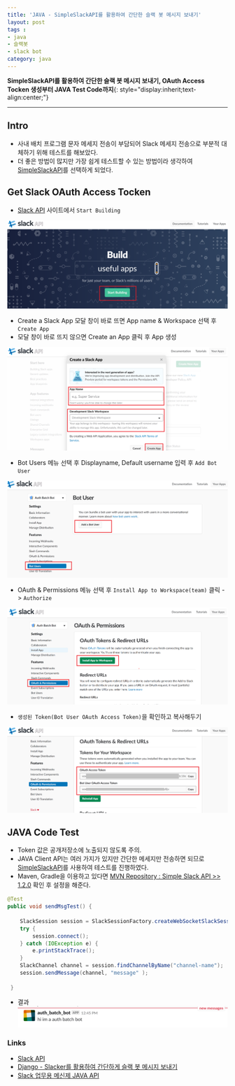 ```yaml
---
title: 'JAVA - SimpleSlackAPI를 활용하여 간단한 슬랙 봇 메시지 보내기'  
layout: post  
tags :  
- java
- 슬랙봇
- slack bot
category: java
---
```


**SimpleSlackAPI를 활용하여 간단한 슬랙 봇 메시지 보내기, OAuth Access Tocken 생성부터 JAVA Test Code까지**{: style="display:inherit;text-align:center;"}

---

## Intro

- 사내 배치 프로그램 문자 메세지 전송이 부담되어 Slack 메세지 전송으로 부분적 대체하기 위해 테스트를 해보았다.
- 더 좋은 방법이 많지만 가장 쉽게 테스트할 수 있는 방법이라 생각하여 [SimpleSlackAPI](https://github.com/Ullink/simple-slack-api)를 선택하게 되었다.

## Get Slack OAuth Access Tocken 

- [Slack API](https://api.slack.com/) 사이트에서 `Start Building`

![slackbot1](/assets/images/usingimages/slackbot/slackbot1.PNG)

- Create a Slack App 모달 창이 바로 뜨면 App name & Workspace 선택 후 `Create App`
- 모달 창이 바로 뜨지 않으면 Create an App 클릭 후 App 생성

![slackbot2](/assets/images/usingimages/slackbot/slackbot2.PNG)

 - Bot Users 메뉴 선택 후 Displayname, Default username 입력 후 `Add Bot User`

 ![slackbot3](/assets/images/usingimages/slackbot/slackbot3.PNG)

 - OAuth & Permissions 메뉴 선택 후 `Install App to Workspace(team)` 클릭 -> `Authorize`

 ![slackbot4](/assets/images/usingimages/slackbot/slackbot4.PNG)

 - `생성된 Token(Bot User OAuth Access Token)`을 확인하고 복사해두기

 ![slackbot5](/assets/images/usingimages/slackbot/slackbot5.PNG)

## JAVA Code Test

- Token 값은 공개저장소에 노출되지 않도록 주의.
- JAVA Client API는 여러 가지가 있지만 간단한 메세지만 전송하면 되므로 [SimpleSlackAPI](https://github.com/Ullink/simple-slack-api)를 사용하여 테스트를 진행하였다.
- Maven, Gradle을 이용하고 있다면 [MVN Repository : Simple Slack API >> 1.2.0](https://mvnrepository.com/artifact/com.ullink.slack/simpleslackapi/1.2.0) 확인 후 설정을 해준다.


```java
@Test
public void sendMsgTest() {

    SlackSession session = SlackSessionFactory.createWebSocketSlackSession("slack-bot-auth-token");
    try {
        session.connect();
    } catch (IOException e) {
        e.printStackTrace();
    }
    SlackChannel channel = session.findChannelByName("channel-name");
    session.sendMessage(channel, "message" );

 }
```
- 결과
![slackbot6](/assets/images/usingimages/slackbot/slackbot6.PNG)

 ### Links
 - [Slack API](https://api.slack.com/community)
 - [Django - Slacker를 활용하여 간단하게 슬랙 봇 메시지 보내기](https://wayhome25.github.io/django/2017/09/03/django-slack-bot/)
 - [Slack 업무용 메신제 JAVA API](http://ddakker.tistory.com/329)